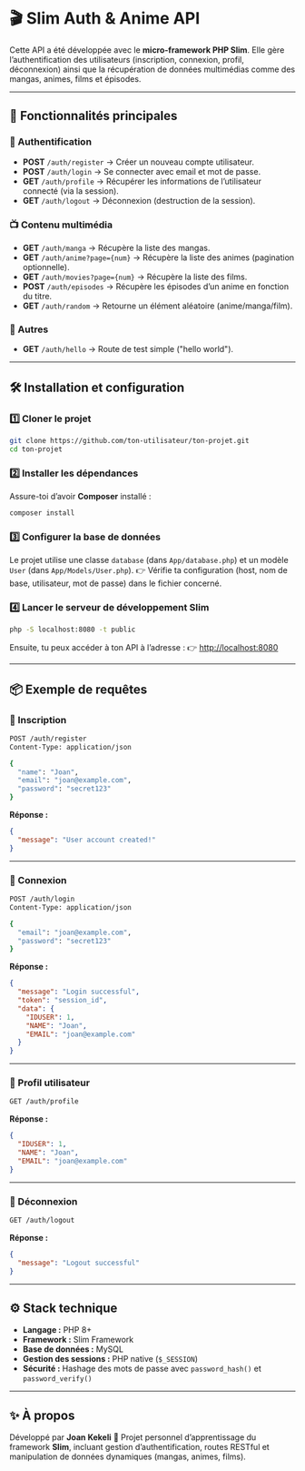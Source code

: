 
# 🎬 Slim Auth & Anime API

Cette API a été développée avec le **micro-framework PHP Slim**.
Elle gère l’authentification des utilisateurs (inscription, connexion, profil, déconnexion) ainsi que la récupération de données multimédias comme des mangas, animes, films et épisodes.

---

## 🚀 Fonctionnalités principales

### 🔐 Authentification

* **POST** `/auth/register` → Créer un nouveau compte utilisateur.
* **POST** `/auth/login` → Se connecter avec email et mot de passe.
* **GET** `/auth/profile` → Récupérer les informations de l’utilisateur connecté (via la session).
* **GET** `/auth/logout` → Déconnexion (destruction de la session).

### 📺 Contenu multimédia

* **GET** `/auth/manga` → Récupère la liste des mangas.
* **GET** `/auth/anime?page={num}` → Récupère la liste des animes (pagination optionnelle).
* **GET** `/auth/movies?page={num}` → Récupère la liste des films.
* **POST** `/auth/episodes` → Récupère les épisodes d’un anime en fonction du titre.
* **GET** `/auth/random` → Retourne un élément aléatoire (anime/manga/film).

### 🧩 Autres

* **GET** `/auth/hello` → Route de test simple ("hello world").

---

## 🛠️ Installation et configuration

### 1️⃣ Cloner le projet

```bash
git clone https://github.com/ton-utilisateur/ton-projet.git
cd ton-projet
```

### 2️⃣ Installer les dépendances

Assure-toi d’avoir **Composer** installé :

```bash
composer install
```

### 3️⃣ Configurer la base de données

Le projet utilise une classe `database` (dans `App/database.php`) et un modèle `User` (dans `App/Models/User.php`).
👉 Vérifie ta configuration (host, nom de base, utilisateur, mot de passe) dans le fichier concerné.

### 4️⃣ Lancer le serveur de développement Slim

```bash
php -S localhost:8080 -t public
```

Ensuite, tu peux accéder à ton API à l’adresse :
👉 [http://localhost:8080](http://localhost:8080)

---

## 📦 Exemple de requêtes

### 🔸 Inscription

```bash
POST /auth/register
Content-Type: application/json

{
  "name": "Joan",
  "email": "joan@example.com",
  "password": "secret123"
}
```

**Réponse :**

```json
{
  "message": "User account created!"
}
```

---

### 🔸 Connexion

```bash
POST /auth/login
Content-Type: application/json

{
  "email": "joan@example.com",
  "password": "secret123"
}
```

**Réponse :**

```json
{
  "message": "Login successful",
  "token": "session_id",
  "data": {
    "IDUSER": 1,
    "NAME": "Joan",
    "EMAIL": "joan@example.com"
  }
}
```

---

### 🔸 Profil utilisateur

```bash
GET /auth/profile
```

**Réponse :**

```json
{
  "IDUSER": 1,
  "NAME": "Joan",
  "EMAIL": "joan@example.com"
}
```

---

### 🔸 Déconnexion

```bash
GET /auth/logout
```

**Réponse :**

```json
{
  "message": "Logout successful"
}
```

---

## ⚙️ Stack technique

* **Langage :** PHP 8+
* **Framework :** Slim Framework
* **Base de données :** MySQL
* **Gestion des sessions :** PHP native (`$_SESSION`)
* **Sécurité :** Hashage des mots de passe avec `password_hash()` et `password_verify()`

---

## ✨ À propos

Développé par **Joan Kekeli** 🧠
Projet personnel d’apprentissage du framework **Slim**, incluant gestion d’authentification, routes RESTful et manipulation de données dynamiques (mangas, animes, films).


